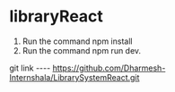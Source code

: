 # libraryReact

1. Run the command npm install
2. Run the command npm run dev.

git link ---- https://github.com/Dharmesh-Internshala/LibrarySystemReact.git